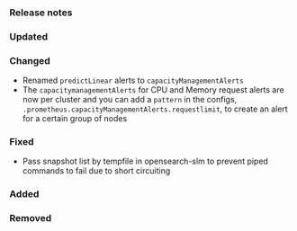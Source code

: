 ### Release notes

### Updated

### Changed
- Renamed `predictLinear` alerts to `capacityManagementAlerts`
- The `capacitymanagementAlerts` for CPU and Memory request alerts are now per cluster and you can add a `pattern` in the configs, `.prometheus.capacityManagementAlerts.requestlimit`, to create an alert for a certain group of nodes

### Fixed

- Pass snapshot list by tempfile in opensearch-slm to prevent piped commands to fail due to short circuiting

### Added

### Removed
